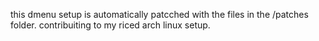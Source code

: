 this dmenu setup is automatically patcched with the files in the /patches folder. contribuiting to my riced arch linux setup.
